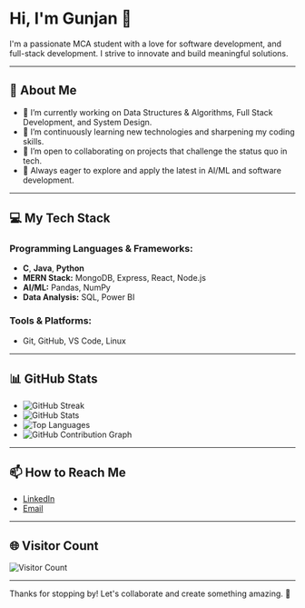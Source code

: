 # Hi, I'm Gunjan 👋

I'm a passionate MCA student with a love for software development, and full-stack development. I strive to innovate and build meaningful solutions.

---

## 🚀 About Me

- 🔭 I’m currently working on Data Structures & Algorithms, Full Stack Development, and System Design.
- 🌱 I’m continuously learning new technologies and sharpening my coding skills.
- 👯 I’m open to collaborating on projects that challenge the status quo in tech.
- 🤔 Always eager to explore and apply the latest in AI/ML and software development.

---

## 💻 My Tech Stack

### Programming Languages & Frameworks:
- **C**, **Java**, **Python**
- **MERN Stack:** MongoDB, Express, React, Node.js
- **AI/ML:** Pandas, NumPy
- **Data Analysis:** SQL, Power BI

### Tools & Platforms:
- Git, GitHub, VS Code, Linux

---

## 📊 GitHub Stats

- ![GitHub Streak](https://github-readme-streak-stats.herokuapp.com/?user=Tech-By-Gunjan&theme=radical)
- ![GitHub Stats](https://github-readme-stats.vercel.app/api?username=Tech-By-Gunjan&show_icons=true&theme=radical)
- ![Top Languages](https://github-readme-stats.vercel.app/api/top-langs/?username=Tech-By-Gunjan&layout=compact&theme=radical)
- ![GitHub Contribution Graph](https://github-readme-activity-graph.cyclic.app/graph?username=Tech-By-Gunjan&theme=radical)

---

## 📫 How to Reach Me

- [LinkedIn](https://www.linkedin.com/in/gunjan-mishra-b73a77322)  <!-- Update with your profile link -->
- [Email]()  <!-- Update with your email -->

---

## 🌐 Visitor Count

![Visitor Count](https://profile-counter.glitch.me/Tech-By-Gunjan/count.svg)

---

Thanks for stopping by! Let's collaborate and create something amazing. 🚀

